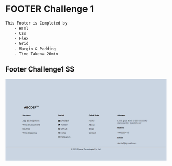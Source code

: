 # FOOTER Challenge 1
    This Footer is Completed by
        - HTml
        - Css
        - Flex 
        - Grid
        - Margin & Padding
        - Time Taken= 20min
## Footer Challenge1 SS
![Screenshot](./Footer%201%20SS.png)
